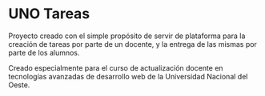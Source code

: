 # UNO Tareas

Proyecto creado con el simple propósito de servir de plataforma para la creación de tareas por parte de un docente, y la entrega de las mismas por parte de los alumnos. 

Creado especialmente para el curso de actualización docente en tecnologías avanzadas de desarrollo web de la Universidad Nacional del Oeste.

